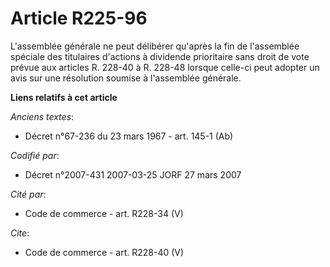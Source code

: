 # Article R225-96

L'assemblée générale ne peut délibérer qu'après la fin de l'assemblée spéciale des titulaires d'actions à dividende
prioritaire sans droit de vote prévue aux articles R. 228-40 à R. 228-48 lorsque celle-ci peut adopter un avis sur une
résolution soumise à l'assemblée générale.

**Liens relatifs à cet article**

_Anciens textes_:

  - Décret n°67-236 du 23 mars 1967 - art. 145-1 (Ab)

_Codifié par_:

  - Décret n°2007-431 2007-03-25 JORF 27 mars 2007

_Cité par_:

  - Code de commerce - art. R228-34 (V)

_Cite_:

  - Code de commerce - art. R228-40 (V)
